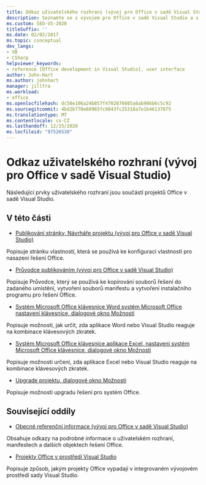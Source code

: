 ```yaml
---
title: Odkaz uživatelského rozhraní (vývoj pro Office v sadě Visual Studio)
description: Seznamte se s vývojem pro Office v sadě Visual Studio a s prvky uživatelského rozhraní, které jsou součástí projektů Office.
ms.custom: SEO-VS-2020
titleSuffix: ''
ms.date: 02/02/2017
ms.topic: conceptual
dev_langs:
- VB
- CSharp
helpviewer_keywords:
- reference [Office development in Visual Studio], user interface
author: John-Hart
ms.author: johnhart
manager: jillfra
ms.workload:
- office
ms.openlocfilehash: dc58e106a24b857f4702876085a8ab986b6c5c92
ms.sourcegitcommit: 4bd2b770e60965fc0843fc25318a7e1b46137875
ms.translationtype: MT
ms.contentlocale: cs-CZ
ms.lasthandoff: 12/15/2020
ms.locfileid: "97526538"
---
```

# <a name="user-interface-reference-office-development-in-visual-studio"></a>Odkaz uživatelského rozhraní (vývoj pro Office v sadě Visual Studio)
  Následující prvky uživatelského rozhraní jsou součástí projektů Office v sadě Visual Studio.

## <a name="in-this-section"></a>V této části
- [Publikování stránky, Návrháře projektu &#40;vývoj pro Office v sadě Visual Studio&#41;](../vsto/publish-page-project-designer-office-development-in-visual-studio.md)

 Popisuje stránku vlastností, která se používá ke konfiguraci vlastností pro nasazení řešení Office.

- [Průvodce publikováním &#40;vývoj pro Office v sadě Visual Studio&#41;](../vsto/publish-wizard-office-development-in-visual-studio.md)

 Popisuje Průvodce, který se používá ke kopírování souborů řešení do zadaného umístění, vytvoření souborů manifestu a vytvoření instalačního programu pro řešení Office.

- [Systém Microsoft Office klávesnice Word systém Microsoft Office nastavení klávesnice, dialogové okno Možnosti](../vsto/microsoft-office-word-keyboard-microsoft-office-keyboard-settings-options-dialog-box.md)

 Popisuje možnosti, jak určit, zda aplikace Word nebo Visual Studio reaguje na kombinace klávesových zkratek.

- [Systém Microsoft Office klávesnice aplikace Excel, nastavení systém Microsoft Office klávesnice, dialogové okno Možnosti](../vsto/microsoft-office-excel-keyboard-microsoft-office-keyboard-settings-options-dialog-box.md)

 Popisuje možnosti určení, zda aplikace Excel nebo Visual Studio reaguje na kombinace klávesových zkratek.

- [Upgrade projektu, dialogové okno Možnosti](../vsto/project-upgrade-options-dialog-box.md)

 Popisuje možnosti upgradu řešení pro systém Office.

## <a name="related-sections"></a>Související oddíly
- [Obecné referenční informace &#40;vývoj pro Office v sadě Visual Studio&#41;](../vsto/general-reference-office-development-in-visual-studio.md)

 Obsahuje odkazy na podrobné informace o uživatelském rozhraní, manifestech a dalších objektech řešení Office.

- [Projekty Office v prostředí Visual Studio](../vsto/office-projects-in-the-visual-studio-environment.md)

 Popisuje způsob, jakým projekty Office vypadají v integrovaném vývojovém prostředí sady Visual Studio.

